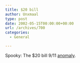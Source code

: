 ```yaml
---
title: $20 bill
author: Unxmaal
type: post
date: 2002-05-15T00:00:00+00:00
url: /archives/700
categories:
  - General

---
```

Spooky: The $20 bill 9/11 [anomaly][1].

 [1]: http://www.clydelewis.com/twenty.html